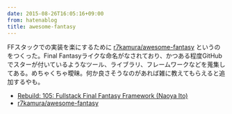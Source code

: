 ```yaml
---
date: 2015-08-26T16:05:16+09:00
from: hatenablog
title: awesome-fantasy
---
```


<p>FFスタックでの実装を楽にするために <a href="https://github.com/r7kamura/awesome-fantasy">r7kamura/awesome-fantasy</a> というのをつくった。Final Fantasyライクな命名がなされており、かつある程度GitHubでスターが付いているようなツール、ライブラリ、フレームワークなどを蒐集してある。めちゃくちゃ曖昧。何か良さそうなのがあれば雑に教えてもらえると追加するやも。</p>

<ul>
<li><a href="http://rebuild.fm/105/">Rebuild: 105: Fullstack Final Fantasy Framework (Naoya Ito)</a></li>
<li><a href="https://github.com/r7kamura/awesome-fantasy">r7kamura/awesome-fantasy</a></li>
</ul>


